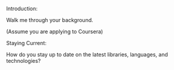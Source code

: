 Introduction:

Walk me through your background.

(Assume you are applying to Coursera)

Staying Current:

How do you stay up to date on the latest libraries, languages, and technologies?  
